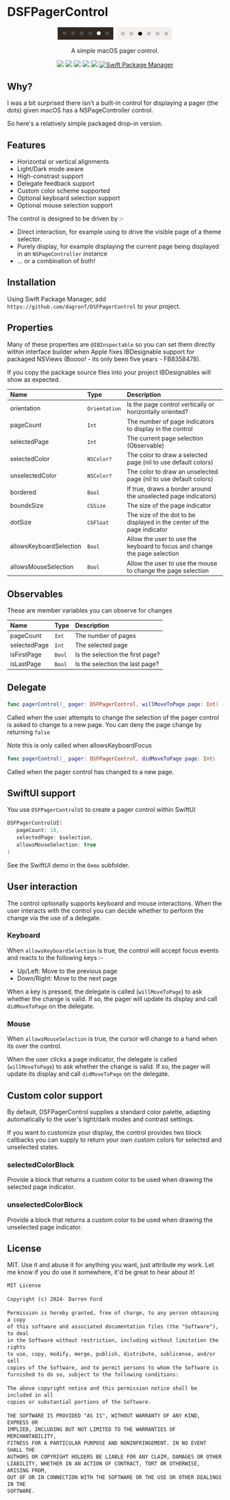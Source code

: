 # DSFPagerControl

<p align="center">
   <img src="./art/dark.png?raw=true" width="130" />&nbsp;
   <img src="./art/light.png?raw=true" width="130" />
</p>


<p align="center">A simple macOS pager control.</p>

<p align="center">
    <img src="https://img.shields.io/github/v/tag/dagronf/DSFPagerControl" />
    <img src="https://img.shields.io/badge/macOS-10.11+-blue" />
    <img src="https://img.shields.io/badge/Xcode-12+-yellow" />
    <img src="https://img.shields.io/badge/Swift-5.1-orange.svg" />
    <img src="https://img.shields.io/badge/License-MIT-lightgrey" />
    <a href="https://swift.org/package-manager">
        <img src="https://img.shields.io/badge/spm-compatible-brightgreen.svg?style=flat" alt="Swift Package Manager" />
    </a>
</p>

## Why?

I was a bit surprised there isn't a built-in control for displaying a pager (the dots) given macOS has a NSPageController control.

So here's a relatively simple packaged drop-in version.

## Features

* Horizontal or vertical alignments
* Light/Dark mode aware
* High-constrast support
* Delegate feedback support
* Custom color scheme supported
* Optional keyboard selection support
* Optional mouse selection support

The control is designed to be driven by :- 
* Direct interaction, for example using to drive the visible page of a theme selector.
* Purely display, for example displaying the current page being displayed in an `NSPageController` instance
* … or a combination of both! 

## Installation

Using Swift Package Manager, add `https://github.com/dagronf/DSFPagerControl` to your project.

## Properties

Many of these properties are `@IBInspectable` so you can set them directly within interface builder when Apple fixes IBDesignable support for packaged NSViews (Boooo! - its only been five years - FB8358478).

If you copy the package source files into your project IBDesignables will show as expected.

| Name                     | Type           | Description                                         |
|:-------------------------|:---------------|:----------------------------------------------------|
| orientation              | `Orientation`  | Is the page control vertically or horizontally oriented? |
| pageCount                | `Int`          | The number of page indicators to display in the control |
| selectedPage             | `Int`          | The current page selection (Observable) |
| selectedColor            | `NSColor?`     | The color to draw a selected page (nil to use default colors) |
| unselectedColor          | `NSColor?`     | The color to draw an unselected page (nil to use default colors) |
| bordered                 | `Bool`         | If true, draws a border around the unselected page indicators) |
| boundsSize               | `CGSize`       | The size of the page indicator |
| dotSize                  | `CGFloat`      | The size of the dot to be displayed in the center of the page indicator |
| allowsKeyboardSelection  | `Bool`         | Allow the user to use the keyboard to focus and change the page selection |
| allowsMouseSelection     | `Bool`         | Allow the user to use the mouse to change the page selection |

## Observables

These are member variables you can observe for changes

| Name                     | Type     | Description                          |
|:-------------------------|:---------|:-------------------------------------|
| pageCount                | `Int`    | The number of pages                  |
| selectedPage             | `Int`    | The selected page                    |
| isFirstPage              | `Bool`   | Is the selection the first page?     |
| isLastPage               | `Bool`   | Is the selection the last page?      |

## Delegate

```swift
func pagerControl(_ pager: DSFPagerControl, willMoveToPage page: Int) -> Bool
```

Called when the user attempts to change the selection of the pager control is asked to change to a new page. You can deny the page change by returning `false`

Note this is only called when allowsKeyboardFocus

```swift
func pagerControl(_ pager: DSFPagerControl, didMoveToPage page: Int)
```

Called when the pager control has changed to a new page.

## SwiftUI support

You use `DSFPagerControlUI` to create a pager control within SwiftUI

```swift
DSFPagerControlUI(
   pageCount: 10,
   selectedPage: $selection,
   allowsMouseSelection: true
)
```

See the SwiftUI demo in the `Demo` subfolder.

## User interaction

The control optionally supports keyboard and mouse interactions. When the user interacts with the control you can decide whether to perform the change via the use of a delegate.

### Keyboard

When `allowsKeyboardSelection` is true, the control will accept focus events and reacts to the following keys :-

* Up/Left: Move to the previous page
* Down/Right: Move to the next page

When a key is pressed, the delegate is called (`willMoveToPage`) to ask whether the change is valid. If so, the pager will update its display and call `didMoveToPage` on the delegate.

### Mouse

When `allowsMouseSelection` is true, the cursor will change to a hand when its over the control.  

When the user clicks a page indicator, the delegate is called (`willMoveToPage`) to ask whether the change is valid. If so, the pager will update its display and call `didMoveToPage` on the delegate. 

## Custom color support

By default, DSFPagerControl supplies a standard color palette, adapting automatically to the user's light/dark modes and contrast settings.

If you want to customize your display, the control provides two block callbacks you can supply to return your own custom colors for selected and unselected states.

### selectedColorBlock

Provide a block that returns a custom color to be used when drawing the selected page indicator.

### unselectedColorBlock

Provide a block that returns a custom color to be used when drawing the unselected page indicator.

## License

MIT. Use it and abuse it for anything you want, just attribute my work. Let me know if you do use it somewhere, it'd be great to hear about it!

```
MIT License

Copyright (c) 2024- Darren Ford

Permission is hereby granted, free of charge, to any person obtaining a copy
of this software and associated documentation files (the "Software"), to deal
in the Software without restriction, including without limitation the rights
to use, copy, modify, merge, publish, distribute, sublicense, and/or sell
copies of the Software, and to permit persons to whom the Software is
furnished to do so, subject to the following conditions:

The above copyright notice and this permission notice shall be included in all
copies or substantial portions of the Software.

THE SOFTWARE IS PROVIDED "AS IS", WITHOUT WARRANTY OF ANY KIND, EXPRESS OR
IMPLIED, INCLUDING BUT NOT LIMITED TO THE WARRANTIES OF MERCHANTABILITY,
FITNESS FOR A PARTICULAR PURPOSE AND NONINFRINGEMENT. IN NO EVENT SHALL THE
AUTHORS OR COPYRIGHT HOLDERS BE LIABLE FOR ANY CLAIM, DAMAGES OR OTHER
LIABILITY, WHETHER IN AN ACTION OF CONTRACT, TORT OR OTHERWISE, ARISING FROM,
OUT OF OR IN CONNECTION WITH THE SOFTWARE OR THE USE OR OTHER DEALINGS IN THE
SOFTWARE.
```

